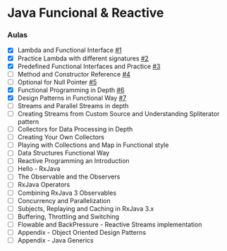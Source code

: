 # Java Funcional & Reactive

### Aulas

- [x] Lambda and Functional Interface [#1](https://github.com/DA0HN/java-funcional-and-reactive/issues/1)
- [x] Practice Lambda with different signatures [#2](https://github.com/DA0HN/java-funcional-and-reactive/issues/2)
- [x] Predefined Functional Interfaces and Practice [#3](https://github.com/DA0HN/java-funcional-and-reactive/issues/3)
- [ ] Method and Constructor Reference [#4](https://github.com/DA0HN/java-funcional-and-reactive/issues/4)
- [ ] Optional for Null Pointer [#5](https://github.com/DA0HN/java-funcional-and-reactive/issues/5)
- [x] Functional Programming in Depth [#6](https://github.com/DA0HN/java-funcional-and-reactive/issues/6)
- [x] Design Patterns in Functional Way [#7](https://github.com/DA0HN/java-funcional-and-reactive/issues/7)
- [ ] Streams and Parallel Streams in depth
- [ ] Creating Streams from Custom Source and Understanding Spliterator pattern
- [ ] Collectors for Data Processing in Depth
- [ ] Creating Your Own Collectors
- [ ] Playing with Collections and Map in Functional style
- [ ] Data Structures Functional Way
- [ ] Reactive Programming an Introduction
- [ ] Hello - RxJava
- [ ] The Observable and the Observers
- [ ] RxJava Operators
- [ ] Combining RxJava 3 Observables
- [ ] Concurrency and Parallelization
- [ ] Subjects, Replaying and Caching in RxJava 3.x
- [ ] Buffering, Throttling and Switching
- [ ] Flowable and BackPressure - Reactive Streams implementation
- [ ] Appendix - Object Oriented Design Patterns
- [ ] Appendix - Java Generics
